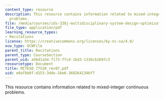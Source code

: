 ```yaml
---
content_type: resource
description: This resource contains information related to mixed-integer continuous
  problems.
file: /media/courses/ids-338j-multidisciplinary-system-design-optimization-spring-2010/e0afbb0fd1533dde16e6368264134bf7_MITESD_77S10_rec07.pdf
file_type: application/pdf
learning_resource_types:
- Recitations
license: https://creativecommons.org/licenses/by-nc-sa/4.0/
ocw_type: OCWFile
parent_title: Recitations
parent_type: CourseSection
parent_uid: a56d1a54-f173-ffcd-1bd3-1336cb1697c3
resourcetype: Document
title: MITESD_77S10_rec07.pdf
uid: e0afbb0f-d153-3dde-16e6-368264134bf7
---
```

This resource contains information related to mixed-integer continuous problems.